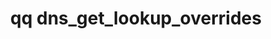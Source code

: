---
category: dns
command: dns_get_lookup_overrides
optional_options: []
permalink: /qq-cli-command-guide/dns/dns_get_lookup_overrides.html
positional_options: []
sidebar: qq_cli_command_reference_sidebar
summary: This section explains how to use the <code>qq dns_get_lookup_overrides</code>
  command.
synopsis: List the configured set of DNS lookup overrides.
title: qq dns_get_lookup_overrides
usage: qq dns_get_lookup_overrides [-h]
zendesk_source: qq CLI Command Guide

---